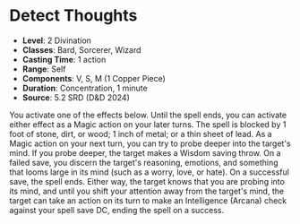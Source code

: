 # Detect Thoughts

- **Level**: 2 Divination
- **Classes**: Bard, Sorcerer, Wizard
- **Casting Time**: 1 action
- **Range**: Self
- **Components**: V, S, M (1 Copper Piece)
- **Duration**: Concentration, 1 minute
- **Source**: 5.2 SRD (D&D 2024)

You activate one of the effects below. Until the spell ends, you can activate either effect as a Magic action on your later turns. The spell is blocked by 1 foot of stone, dirt, or wood; 1 inch of metal; or a thin sheet of lead. As a Magic action on your next turn, you can try to probe deeper into the target's mind. If you probe deeper, the target makes a Wisdom saving throw. On a failed save, you discern the target's reasoning, emotions, and something that looms large in its mind (such as a worry, love, or hate). On a successful save, the spell ends. Either way, the target knows that you are probing into its mind, and until you shift your attention away from the target's mind, the target can take an action on its turn to make an Intelligence (Arcana) check against your spell save DC, ending the spell on a success.

